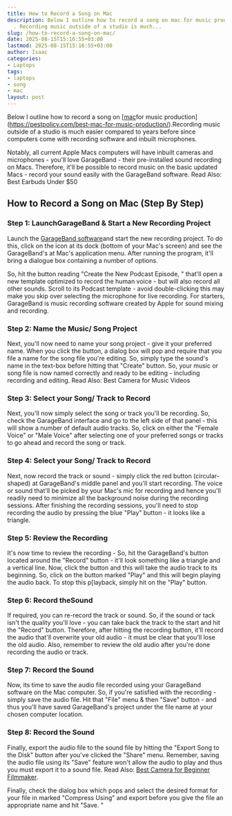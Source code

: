 ```yaml
---
title: How to Record a Song on Mac
description: Below I outline how to record a song on mac for music productionhttpspestpolicy.combest-mac-for-music-production
  . Recording music outside of a studio is much...
slug: /how-to-record-a-song-on-mac/
date: 2025-08-15T15:16:55+03:00
lastmod: 2025-08-15T15:16:55+03:00
author: Isaac
categories:
- Laptops
tags:
- laptops
- song
- mac
layout: post
---
```

Below I outline how to record a song on [[mac](https://pestpolicy.com/best-mac-for-music-production/)for music production](https://pestpolicy.com/best-mac-for-music-production/).Recording music outside of a studio is much easier compared to years before since computers come with recording software and inbuilt microphones.

Notably, all current Apple Macs computers will have inbuilt cameras and microphones - you'll love GarageBand - their pre-installed sound recording on Macs. Therefore, it'll be possible to record music on the basic updated Macs - record your sound easily with the GarageBand software. Read Also: Best Earbuds Under $50

##  How to Record a Song on Mac (Step By Step)

###  Step 1: Launch**GarageBand & Start a New Recording Project**

Launch the [GarageBand software](https://mediacommons.psu.edu/2017/04/30/starting-a-new-podcast-project-in-garageband/)and start the new recording project. To do this, click on the icon at its dock (bottom of your Mac's screen) and see the GarageBand's at Mac's application menu. After running the program, it'll bring a dialogue box containing a number of options.

So, hit the button reading "Create the New Podcast Episode, " that'll open a new template optimized to record the human voice - but will also record all other sounds. Scroll to its Podcast template - avoid double-clicking this may make you skip over selecting the microphone for live recording. For starters, GarageBand is music recording software created by Apple for sound mixing and recording.

###  Step 2: Name the Music/ Song Project

Next, you'll now need to name your song project - give it your preferred name. When you click the button, a dialog box will pop and require that you file a name for the song file you're editing. So, simply type the sound's name in the text-box before hitting that "Create" button. So, your music or song file is now named correctly and ready to be editing - including recording and editing. Read Also: Best Camera for Music Videos

###  Step 3: Select your Song/ Track to Record

Next, you'll now simply select the song or track you'll be recording. So, check the GarageBand interface and go to the left side of that panel - this will show a number of default audio tracks. So, click on either the "Female Voice" or "Male Voice" after selecting one of your preferred songs or tracks to go ahead and record the song or track.

###  Step 4: Select your Song/ Track to Record

Next, now record the track or sound - simply click the red button (circular-shaped) at GarageBand's middle panel and you'll start recording. The voice or sound that'll be picked by your Mac's mic for recording and hence you'll readily need to minimize all the background noise during the recording sessions. After finishing the recording sessions, you'll need to stop recording the audio by pressing the blue "Play" button - it looks like a triangle.

###  Step 5: Review the Recording

It's now time to review the recording - So, hit the GarageBand's button located around the "Record" button - it'll look something like a triangle and a vertical line. Now, click the button and this will take the audio track to its beginning. So, click on the button marked "Play" and this will begin playing the audio back. To stop this p[layback, simply hit on the "Play" button.

###  Step 6: Record the**Sound**

If required, you can re-record the track or sound. So, if the sound or tack isn't the quality you'll love - you can take back the track to the start and hit the "Record" button. Therefore, after hitting the recording button, it'll record the audio that'll overwrite your old audio - it must be clear that you'll lose the old audio. Also, remember to review the old audio after you're done recording the audio or track.

###  Step 7: Record the Sound

Now, its time to save the audio file recorded using your GarageBand software on the Mac computer. So, if you're satisfied with the recording - simply save the audio file. Hit that "File" menu & then "Save" button - and thus you'll have saved GarageBand's project under the file name at your chosen computer location.

###  Step 8: Record the Sound

Finally, export the audio file to the sound file by hitting the "Export Song to the Disk" button after you've clicked the "Share" menu. Remember, saving the audio file using its "Save" feature won't allow the audio to play and thus you must export it to a sound file. Read Also: [Best Camera for Beginner Filmmaker](https://pestpolicy.com/best-camera-for-beginner-filmmaker/).

Finally, check the dialog box which pops and select the desired format for your file in marked "Compress Using" and export before you give the file an appropriate name and hit "Save. "

